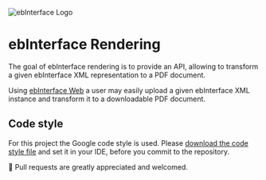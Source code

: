 ![ebInterface Logo](https://github.com/pliegl/ebinterface/blob/master/site/images/logo.jpg?raw=true "ebInterface e-Invoice standard")

# ebInterface Rendering

The goal of ebInterface rendering is to provide an API, allowing to transform a given ebInterface XML representation to a PDF document.

Using [ebInterface Web](https://github.com/austriapro/ebinterface-web) a user may easily upload a given ebInterface XML instance and transform it to a downloadable PDF document.

## Code style

For this project the Google code style is used. Please [download the code style file](https://code.google.com/p/google-styleguide/source/browse/trunk/intellij-java-google-style.xml) and set it in your IDE, before you commit to the repository. 

:green_heart: Pull requests are greatly appreciated and welcomed.
